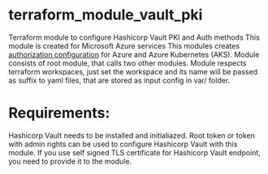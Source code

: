 # terraform_module_vault_pki
Terraform module to configure Hashicorp Vault PKI and Auth methods
This module is created for Microsoft Azure services
This modules creates [authorization configuration](https://www.vaultproject.io/docs/auth/azure) for Azure and Azure Kubernetes (AKS).
Module consists of root module, that calls two other modules.
Module respects terraform workspaces, just set the workspace and its name will be passed as suffix to yaml files, that are stored as input config in var/ folder.

# Requirements:
Hashicorp Vault needs to be installed and initialiazed.
Root token or token with admin rights can be used to configure Hashicorp Vault with this module.
If you use self signed TLS certificate for Hashicorp Vault endpoint, you need to provide it to the module.
